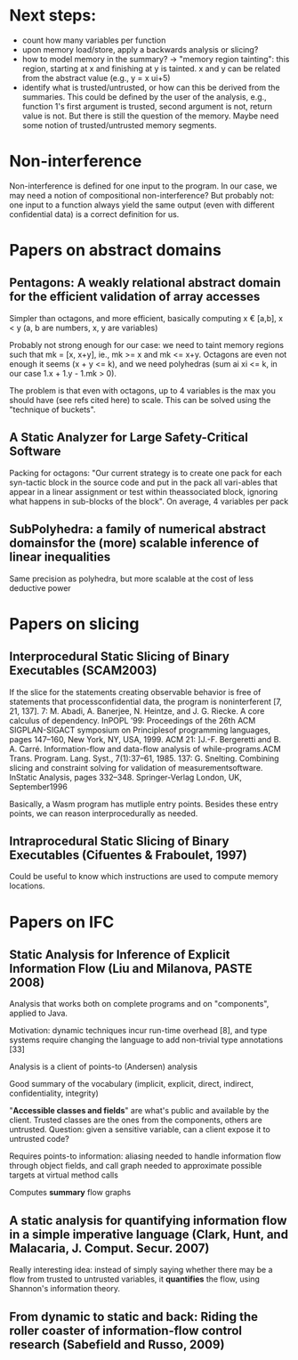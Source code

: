 # Next steps:
  - count how many variables per function
  - upon memory load/store, apply a backwards analysis or slicing?
  - how to model memory in the summary?
    -> "memory region tainting": this region, starting at x and finishing at y is tainted. x and y can be related from the abstract value (e.g., y = x  ui+5)
  - identify what is trusted/untrusted, or how can this be derived from the summaries.
    This could be defined by the user of the analysis, e.g., function 1's first argument is trusted, second argument is not, return value is not.
    But there is still the question of the memory. Maybe need some notion of trusted/untrusted memory segments.
    

# Non-interference
Non-interference is defined for one input to the program.
In our case, we may need a notion of compositional non-interference?
But probably not: one input to a function always yield the same output (even with different confidential data) is a correct definition for us.
# Papers on abstract domains
## Pentagons: A weakly relational abstract domain for the efficient validation of array accesses
Simpler than octagons, and more efficient, basically computing x € [a,b], x < y (a, b are numbers, x, y are variables)

Probably not strong enough for our case: we need to taint memory regions such that mk = [x, x+y], ie., mk >= x and mk <= x+y.
Octagons are even not enough it seems (x + y <= k), and we need polyhedras (sum ai xi <= k, in our case 1.x + 1.y - 1.mk > 0).

The problem is that even with octagons, up to 4 variables is the max you should have (see refs cited here) to scale. This can be solved using the "technique of buckets".
## A Static Analyzer for Large Safety-Critical Software
Packing for octagons: "Our current strategy is to create one pack for each syn-tactic block in the source code and put in the pack all vari-ables that appear in a linear assignment or test within theassociated block, ignoring what happens in sub-blocks of the block". On average, 4 variables per pack
## SubPolyhedra: a family of numerical abstract domainsfor the (more) scalable inference of linear inequalities
Same precision as polyhedra, but more scalable at the cost of less deductive power
# Papers on slicing
## Interprocedural Static Slicing of Binary Executables (SCAM2003)
If the slice for the statements creating observable behavior is free of statements that processconfidential data, the program is noninterferent [7, 21, 137].
7: M. Abadi, A. Banerjee, N. Heintze, and J. G. Riecke. A core calculus of dependency. InPOPL ’99: Proceedings of the 26th ACM SIGPLAN-SIGACT symposium on Principlesof programming languages, pages 147–160, New York, NY, USA, 1999. ACM
21: ]J.-F. Bergeretti and B. A. Carré.  Information-flow and data-flow analysis of while-programs.ACM Trans. Program. Lang. Syst., 7(1):37–61, 1985.
137: G. Snelting. Combining slicing and constraint solving for validation of measurementsoftware. InStatic Analysis, pages 332–348. Springer-Verlag London, UK, September1996

Basically, a Wasm program has mutliple entry points.
Besides these entry points, we can reason interprocedurally as needed.
## Intraprocedural Static Slicing of Binary Executables (Cifuentes & Fraboulet, 1997)
Could be useful to know which instructions are used to compute memory locations.

# Papers on IFC
## Static Analysis for Inference of Explicit Information Flow (Liu and Milanova, PASTE 2008)
Analysis that works both on complete programs and on "components", applied to Java.

Motivation: dynamic techniques incur run-time overhead [8], and type systems require changing the language to add non-trivial type annotations [33]

Analysis is a client of points-to (Andersen) analysis

Good summary of the vocabulary (implicit, explicit, direct, indirect, confidentiality, integrity)

"**Accessible classes and fields**" are what's public and available by the client. Trusted classes are the ones from the components, others are untrusted.
Question: given a sensitive variable, can a client expose it to untrusted code?

Requires points-to information: aliasing needed to handle information flow through object fields, and call graph needed to approximate possible targets at virtual method calls

Computes **summary** flow graphs
## A static analysis for quantifying information flow in a simple imperative language (Clark, Hunt, and Malacaria, J. Comput. Secur. 2007)
Really interesting idea: instead of simply saying whether there may be a flow from trusted to untrusted variables, it **quantifies** the flow, using Shannon's information theory.

## From dynamic to static and back: Riding the roller coaster of information-flow control research (Sabefield and Russo, 2009)

